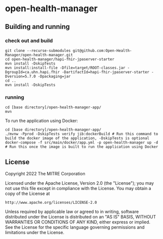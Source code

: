 # open-health-manager

## Building and running

### check out and build
```shell
git clone --recurse-submodules git@github.com:Open-Health-Manager/open-health-manager.git
cd open-health-manager/hapi-fhir-jpaserver-starter
mvn install -DskipTests
mvn install:install-file -Dfile=target/ROOT-classes.jar -DgroupId=ca.uhn.hapi.fhir -DartifactId=hapi-fhir-jpaserver-starter -Dversion=5.7.0 -Dpackaging=jar
cd ..
mvn install -DskipTests
```

### running
```shell
cd [base directory]/open-health-manager-app/
mvn
```

To run the application using Docker:

```shell
cd [base directory]/open-health-manager-app/
./mvnw -Pprod -DskipTests verify jib:dockerBuild # Run this command to build the docker image of the application, -DskipTests is optional
docker-compose -f src/main/docker/app.yml -p open-health-manager up -d # Run this once the image is built to run the application using Docker
```

## License

Copyright 2022 The MITRE Corporation

Licensed under the Apache License, Version 2.0 (the "License"); you may not use this file except in compliance with the License. You may obtain a copy of the License at

```
http://www.apache.org/licenses/LICENSE-2.0
```

Unless required by applicable law or agreed to in writing, software distributed under the License is distributed on an "AS IS" BASIS, WITHOUT WARRANTIES OR CONDITIONS OF ANY KIND, either express or implied. See the License for the specific language governing permissions and limitations under the License.

